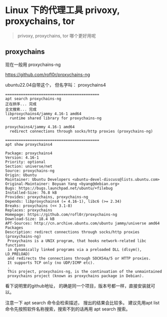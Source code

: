 # Linux 下的代理工具  privoxy, proxychains, tor 
> privoxy, proxychains, tor 哪个更好用呢


## proxychains

现在一般用 proxychains-ng

https://github.com/rofl0r/proxychains-ng

ubuntu22.04自带这个， 但名字叫： proxychains4

```
==========================================
apt search proxychains-ng
正在排序... 完成
全文搜索... 完成  
libproxychains4/jammy 4.16-1 amd64
  runtime shared library for proxychains-ng

proxychains4/jammy 4.16-1 amd64
  redirect connections through socks/http proxies (proxychains-ng)

==========================================
apt show proxychains4

Package: proxychains4
Version: 4.16-1
Priority: optional
Section: universe/net
Source: proxychains-ng
Origin: Ubuntu
Maintainer: Ubuntu Developers <ubuntu-devel-discuss@lists.ubuntu.com>
Original-Maintainer: Boyuan Yang <byang@debian.org>
Bugs: https://bugs.launchpad.net/ubuntu/+filebug
Installed-Size: 76.8 kB
Provides: proxychains, proxychains-ng
Depends: libproxychains4 (= 4.16-1), libc6 (>= 2.34)
Breaks: proxychains (<< 3.1-8)
Replaces: proxychains
Homepage: https://github.com/rofl0r/proxychains-ng
Download-Size: 18.4 kB
APT-Sources: http://cn.archive.ubuntu.com/ubuntu jammy/universe amd64 Packages
Description: redirect connections through socks/http proxies (proxychains-ng)
 Proxychains is a UNIX program, that hooks network-related libc functions
 in dynamically linked programs via a preloaded DLL (dlsym(), LD_PRELOAD)
 and redirects the connections through SOCKS4a/5 or HTTP proxies.
 It supports TCP only (no UDP/ICMP etc).
 .
 This project, proxychains-ng, is the continuation of the unmaintained
 proxychains project (known as proxychains package in Debian).
```

看下说明里的github地址， 的确是同一个项目，版本号都一样，直接安装就可以。

注意一下 apt search 命令会检索描述， 搜出的结果会比较多。 建议先用apt list 命令先按照软件名称搜索，搜索不到的话再用 apt search 搜索。




